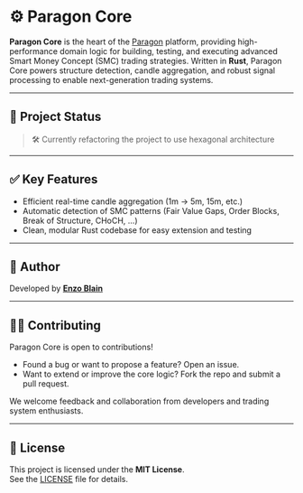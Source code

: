 # ⚙️ Paragon Core

**Paragon Core** is the heart of the [Paragon](https://github.com/enzoblain/Paragon) platform, providing high-performance domain logic for building, testing, and executing advanced Smart Money Concept (SMC) trading strategies. Written in **Rust**, Paragon Core powers structure detection, candle aggregation, and robust signal processing to enable next-generation trading systems.

---

## 🚧 Project Status

> 🛠️ Currently refactoring the project to use hexagonal architecture

---

## ✅ Key Features

- Efficient real-time candle aggregation (1m → 5m, 15m, etc.)
- Automatic detection of SMC patterns (Fair Value Gaps, Order Blocks, Break of Structure, CHoCH, ...)
- Clean, modular Rust codebase for easy extension and testing

---

## 👤 Author

Developed by [**Enzo Blain**](https://github.com/enzoblain)

---

## 🧑‍💻 Contributing

Paragon Core is open to contributions!

- Found a bug or want to propose a feature? Open an issue.
- Want to extend or improve the core logic? Fork the repo and submit a pull request.

We welcome feedback and collaboration from developers and trading system enthusiasts.

---

## 📜 License

This project is licensed under the **MIT License**.  
See the [LICENSE](./LICENSE) file for details.